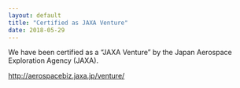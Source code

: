 ```yaml
---
layout: default
title: "Certified as JAXA Venture"
date: 2018-05-29
---
```


We have been certified as a “JAXA Venture” by the Japan Aerospace Exploration Agency (JAXA).

http://aerospacebiz.jaxa.jp/venture/ 